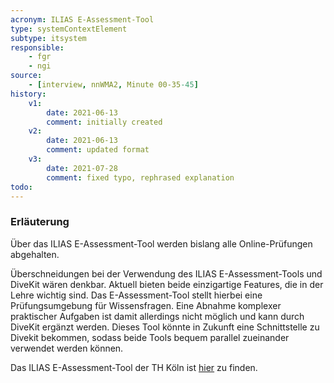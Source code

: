 ```yaml
---
acronym: ILIAS E-Assessment-Tool     
type: systemContextElement
subtype: itsystem
responsible:
    - fgr
    - ngi
source:
    - [interview, nnWMA2, Minute 00-35-45]
history:
    v1:
        date: 2021-06-13
        comment: initially created
    v2:
        date: 2021-06-13
        comment: updated format
    v3:
        date: 2021-07-28
        comment: fixed typo, rephrased explanation
todo:
---
```

### Erläuterung
Über das ILIAS E-Assessment-Tool werden bislang alle Online-Prüfungen abgehalten. 

Überschneidungen bei der Verwendung des ILIAS E-Assessment-Tools und DiveKit wären denkbar. Aktuell bieten beide einzigartige Features, die in der Lehre wichtig sind. Das E-Assessment-Tool stellt hierbei eine Prüfungsumgebung für Wissensfragen. Eine Abnahme komplexer praktischer Aufgaben ist damit allerdings nicht möglich und kann durch DiveKit ergänzt werden. Dieses Tool könnte in Zukunft eine Schnittstelle zu Divekit bekommen, sodass beide Tools bequem parallel zueinander verwendet werden können. 

Das ILIAS E-Assessment-Tool der TH Köln ist [hier](https://f10.eassessment.th-koeln.de) zu finden.